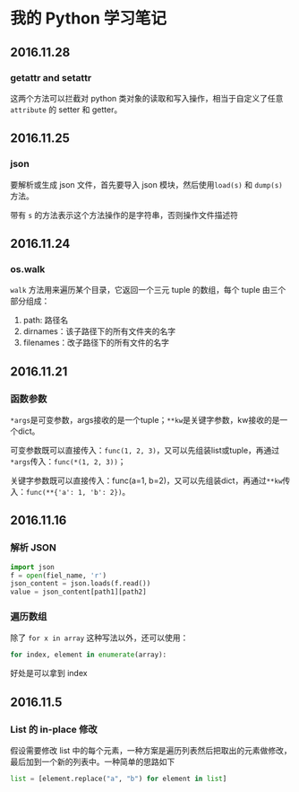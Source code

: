 # 我的 Python 学习笔记

## 2016.11.28

### __getattr__ and __setattr__

这两个方法可以拦截对 python 类对象的读取和写入操作，相当于自定义了任意 `attribute` 的 setter 和 getter。

## 2016.11.25

### json

要解析或生成 json 文件，首先要导入 json 模块，然后使用`load(s)` 和 `dump(s)` 方法。

带有 `s` 的方法表示这个方法操作的是字符串，否则操作文件描述符

## 2016.11.24

### os.walk

`walk` 方法用来遍历某个目录，它返回一个三元 tuple 的数组，每个 tuple 由三个部分组成：

1. path: 路径名
2. dirnames：该子路径下的所有文件夹的名字
3. filenames：改子路径下的所有文件的名字

## 2016.11.21

### 函数参数

`*args`是可变参数，args接收的是一个tuple；`**kw`是关键字参数，kw接收的是一个dict。

可变参数既可以直接传入：`func(1, 2, 3)`，又可以先组装list或tuple，再通过 `*args`传入：`func(*(1, 2, 3))`；

关键字参数既可以直接传入：func(a=1, b=2)，又可以先组装dict，再通过`**kw`传入：`func(**{'a': 1, 'b': 2})`。

## 2016.11.16

### 解析 JSON

```python
import json
f = open(fiel_name, 'r')
json_content = json.loads(f.read())
value = json_content[path1][path2]
```

### 遍历数组

除了 `for x in array` 这种写法以外，还可以使用：

```python
for index, element in enumerate(array): 
```

好处是可以拿到 index

## 2016.11.5

### List 的 in-place 修改

假设需要修改 list 中的每个元素，一种方案是遍历列表然后把取出的元素做修改，最后加到一个新的列表中。一种简单的思路如下

```python
list = [element.replace("a", "b") for element in list]
```
